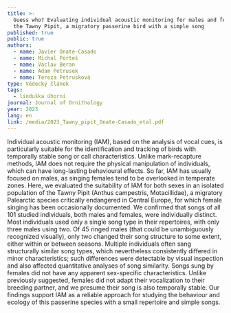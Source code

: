 ```yaml
---
title: >-
  Guess who? Evaluating individual acoustic monitoring for males and females of
  the Tawny Pipit, a migratory passerine bird with a simple song
published: true
public: true
authors:
  - name: Javier Onate-Casado
  - name: Michal Porteš
  - name: Václav Beran
  - name: Adam Petrusek
  - name: Tereza Petrusková
type: Vědecký článek
tags:
  - linduška úhorní
journal: Journal of Ornithology
year: 2023
lang: en
link: /media/2023_Tawny_pipit_Onate-Casado_etal.pdf
---
```

Individual acoustic monitoring (IAM), based on the analysis of vocal cues, is particularly suitable for the identification and tracking of birds with temporally stable song or call characteristics. Unlike mark-recapture methods, IAM does not require the physical manipulation of individuals, which can have long-lasting behavioural effects. So far, IAM has usually focused on males, as singing females tend to be overlooked in temperate zones. Here, we evaluated the suitability of IAM for both sexes in an isolated population of the Tawny Pipit (Anthus campestris, Motacillidae), a migratory Palearctic species critically endangered in Central Europe, for which female singing has been occasionally documented. We confirmed that songs of all 101 studied individuals, both males and females, were individually distinct. Most individuals used only a single song type in their repertoires, with only three males using two. Of 45 ringed males (that could be unambiguously recognized visually), only two changed their song structure to some extent, either within or between seasons. Multiple individuals often sang structurally similar song types, which nevertheless consistently differed in minor characteristics; such differences were detectable by visual inspection and also affected quantitative analyses of song similarity. Songs sung by females did not have any apparent sex-specific characteristics. Unlike previously suggested, females did not adapt their vocalization to their breeding partner, and we presume their song is also temporally stable. Our findings support IAM as a reliable approach for studying the behaviour and ecology of this passerine species with a small repertoire and simple songs.
